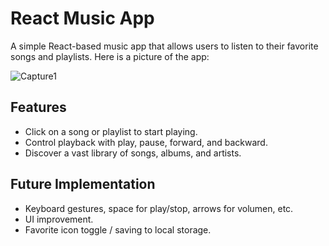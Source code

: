 # React Music App

A simple React-based music app that allows users to listen to their favorite songs and playlists.
Here is a picture of the app:


![Capture1](https://github.com/Anuththiga/react-music-app/assets/31033605/09459b38-9c93-49d5-9bf4-d35334e7179c)

## Features

- Click on a song or playlist to start playing.
- Control playback with play, pause, forward, and backward.
- Discover a vast library of songs, albums, and artists.

## Future Implementation

- Keyboard gestures, space for play/stop, arrows for volumen, etc.
- UI improvement.
- Favorite icon toggle / saving to local storage.
